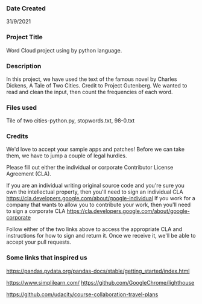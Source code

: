 ### Date Created

31/9/2021

### Project Title 

Word Cloud project using by python language.

### Description

 In this project, we have used the text of the famous novel by Charles Dickens, A Tale of Two Cities. Credit to Project Gutenberg. 
We wanted to read and clean the input, then count the frequencies of each word.

### Files used 

Tile of two cities-python.py,  stopwords.txt,  98-0.txt



### Credits

We'd love to accept your sample apps and patches! Before we can take them, we have to jump a couple of legal hurdles.

Please fill out either the individual or corporate Contributor License Agreement (CLA).

If you are an individual writing original source code and you're sure you own the intellectual property, then you'll need to sign an individual CLA https://cla.developers.google.com/about/google-individual If you work for a company that wants to allow you to contribute your work, then you'll need to sign a corporate CLA https://cla.developers.google.com/about/google-corporate

Follow either of the two links above to access the appropriate CLA and instructions for how to sign and return it. Once we receive it, we'll be able to accept your pull requests.


### Some links that inspired us

https://pandas.pydata.org/pandas-docs/stable/getting_started/index.html 

https://www.simplilearn.com/ https://github.com/GoogleChrome/lighthouse 

https://github.com/udacity/course-collaboration-travel-plans